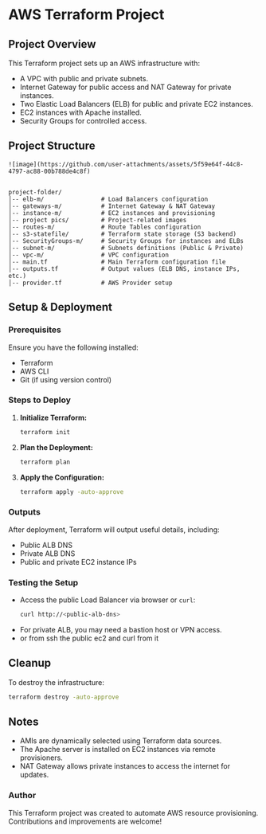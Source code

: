 # AWS Terraform Project

## Project Overview
This Terraform project sets up an AWS infrastructure with:
- A VPC with public and private subnets.
- Internet Gateway for public access and NAT Gateway for private instances.
- Two Elastic Load Balancers (ELB) for public and private EC2 instances.
- EC2 instances with Apache installed.
- Security Groups for controlled access.

## Project Structure
```
![image](https://github.com/user-attachments/assets/5f59e64f-44c8-4797-ac88-00b788de4c8f)


project-folder/
│-- elb-m/                # Load Balancers configuration
│-- gateways-m/           # Internet Gateway & NAT Gateway
│-- instance-m/           # EC2 instances and provisioning
│-- project pics/         # Project-related images
│-- routes-m/             # Route Tables configuration
│-- s3-statefile/         # Terraform state storage (S3 backend)
│-- SecurityGroups-m/     # Security Groups for instances and ELBs
│-- subnet-m/             # Subnets definitions (Public & Private)
│-- vpc-m/                # VPC configuration
│-- main.tf               # Main Terraform configuration file
│-- outputs.tf            # Output values (ELB DNS, instance IPs, etc.)
│-- provider.tf           # AWS Provider setup
```

## Setup & Deployment
### Prerequisites
Ensure you have the following installed:
- Terraform
- AWS CLI
- Git (if using version control)

### Steps to Deploy
1. **Initialize Terraform:**
   ```sh
   terraform init
   ```
2. **Plan the Deployment:**
   ```sh
   terraform plan
   ```
3. **Apply the Configuration:**
   ```sh
   terraform apply -auto-approve
   ```

### Outputs
After deployment, Terraform will output useful details, including:
- Public ALB DNS
- Private ALB DNS
- Public and private EC2 instance IPs

### Testing the Setup
- Access the public Load Balancer via browser or `curl`:
  ```sh
  curl http://<public-alb-dns>
  ```
- For private ALB, you may need a bastion host or VPN access.
- or from ssh the public ec2 and curl from it 

## Cleanup
To destroy the infrastructure:
```sh
terraform destroy -auto-approve
```

## Notes
- AMIs are dynamically selected using Terraform data sources.
- The Apache server is installed on EC2 instances via remote provisioners.
- NAT Gateway allows private instances to access the internet for updates.

### Author
This Terraform project was created to automate AWS resource provisioning. Contributions and improvements are welcome!


